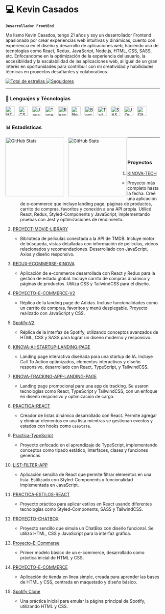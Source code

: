# 💻 Kevin Casados

**`Desarrollador FrontEnd`**

Me llamo Kevin Casados, tengo 21 años y soy un desarrollador Frontend apasionado por crear experiencias web intuitivas y dinámicas, cuento con experiencia en el diseño y desarrollo de aplicaciones web, haciendo uso de  tecnologías como React, Redux, JavaScript, Node.js, HTML, CSS, SASS, etc. Enfocandome en la optimización de la experiencia del usuario, la accesibilidad y la escalabilidad de las aplicaciones web, al igual de un gran interés en oportunidades para contribuir con mi creatividad y habilidades técnicas en proyectos desafiantes y colaborativos.

<p align="left">
    <a href="https://github.com/KevinCasados?tab=repositories&sort=stargazers">
        <img 
            alt="Total de estrellas" 
            title="Total de estrellas GitHub" 
            src="https://custom-icon-badges.demolab.com/github/stars/KevinCasados?color=55960c&style=for-the-badge&labelColor=488207&logo=star&label=estrelas"
        />
    </a>
    <a href="https://github.com/KevinCasados?tab=followers">
        <img 
            alt="Seguidores" 
            title="Me siguen en GitHub" 
            src="https://custom-icon-badges.demolab.com/github/followers/KevinCasados?color=236ad3&labelColor=1155ba&style=for-the-badge&logo=github&label=Seguidores&logoColor=white"
        />
    </a>
</p>

---

### 🤖 Lenguajes y Técnologias

<img 
    align="left" 
    alt="HTML"
    title="HTML" 
    width="30px" 
    style="padding-right: 10px;" 
    src="https://cdn.jsdelivr.net/gh/devicons/devicon@latest/icons/html5/html5-original.svg" 
/>
<img 
    align="left" 
    alt="CSS" 
    title="CSS"
    width="30px" 
    style="padding-right: 10px;" 
    src="https://cdn.jsdelivr.net/gh/devicons/devicon@latest/icons/css3/css3-original.svg" 
/>
<img 
    align="left" 
    alt="JavaScript" 
    title="JavaScript"
    width="30px" 
    style="padding-right: 10px;" 
    src="https://cdn.jsdelivr.net/gh/devicons/devicon@latest/icons/javascript/javascript-original.svg" 
/>
<img 
    align="left" 
    alt="TypeScript"
    title="TypeScript" 
    width="30px" 
    style="padding-right: 10px;" 
    src="https://cdn.jsdelivr.net/gh/devicons/devicon@latest/icons/typescript/typescript-original.svg" 
/>
<img 
    align="left" 
    alt="React"
    title="React" 
    width="30px" 
    style="padding-right: 10px;" 
    src="https://cdn.jsdelivr.net/gh/devicons/devicon@latest/icons/react/react-original.svg" 
/>
<img 
    align="left" 
    alt="Next.js" 
    title="Next.js"
    width="30px" 
    style="padding-right: 10px;" 
    src="https://cdn.jsdelivr.net/gh/devicons/devicon@latest/icons/nextjs/nextjs-original.svg" 
/>
<img 
    align="left" 
    alt="Bootstrap"
    title="Bootstrap" 
    width="30px" 
    style="padding-right: 10px;" 
    src="https://cdn.jsdelivr.net/gh/devicons/devicon@latest/icons/bootstrap/bootstrap-original.svg" 
/>
<img 
    align="left" 
    alt="Tailwind" 
    title="Tailwind"
    width="30px" 
    style="padding-right: 10px;" 
    src="https://cdn.jsdelivr.net/gh/devicons/devicon@latest/icons/tailwindcss/tailwindcss-original.svg" 
/>
<img 
    align="left" 
    alt="SASS" 
    title="SASS"
    width="30px" 
    style="padding-right: 10px;" 
    src="https://cdn.jsdelivr.net/gh/devicons/devicon@latest/icons/sass/sass-original.svg" 
/>
<img 
    align="left" 
    alt="JQuery" 
    title="JQuery"
    width="30px" 
    style="padding-right: 10px;" 
    src="https://cdn.jsdelivr.net/gh/devicons/devicon@latest/icons/jquery/jquery-original.svg" 
/>
<img 
    align="left" 
    alt="Git" 
    title="Git"
    width="30px" 
    style="padding-right: 10px;" 
    src="https://cdn.jsdelivr.net/gh/devicons/devicon@latest/icons/git/git-original.svg" 
/>

<br/>
<br/>

### 📊 Estadísticas

<p>
  <img 
    align="left" 
    alt="GitHub Stats" 
    height="191" 
    style="padding-right: 10px;" 
    src="https://github-readme-stats.vercel.app/api?username=KevinCasados&show_icons=true&theme=tokyonight&include_all_commits=true&locale=es" 
  />

<img 
      align="left" 
      alt="GitHub Stats" 
      height="191" 
      src="https://github-readme-stats.vercel.app/api/top-langs/?username=KevinCasados&theme=tokyonight&layout=compact&custom_title=Técnologias&langs_count=9" 
  />

</p>

---
<br/>
<br/>

### Proyectos

1. [KINOVA-TECH](https://github.com/KevinCasados/KINOVA-TECH)  
   - Proyecto más completo hasta la fecha. Creé una aplicación de e-commerce que incluye landing page, páginas de productos, carrito de compras, favoritos y conexión a una API propia. Utilicé React, Redux, Styled-Components y JavaScript, implementando pruebas con Jest y optimizaciones de rendimiento.

2. [PROYECT-MOVIE-LIBRARY](https://github.com/KevinCasados/PROYECT-MOVIE-LIBRARY)  
   - Biblioteca de películas conectada a la API de TMDB. Incluye motor de búsqueda, vistas detalladas con información de películas, videos relacionados y recomendaciones. Desarrollado con JavaScript, Axios y diseño responsivo.

3. [REDUX-ECOMMERSE-KINOVA](https://github.com/KevinCasados/REDUX-ECOMMERSE-KINOVA)  
   - Aplicación de e-commerce desarrollada con React y Redux para la gestión de estado global. Incluye carrito de compras dinámico y páginas de productos. Utiliza CSS y TailwindCSS para el diseño.

4. [PROYECTO-E-COMMERCE-V2](https://github.com/KevinCasados/PROYECTO-E-COMMERCE-V2)  
   - Réplica de la landing page de Adidas. Incluye funcionalidades como un carrito de compras, favoritos y menú desplegable. Proyecto realizado con JavaScript y CSS.

5. [Spotify-V2](https://github.com/KevinCasados/Spotify-V2)  
   - Réplica de la interfaz de Spotify, utilizando conceptos avanzados de HTML, CSS y SASS para lograr un diseño moderno y responsivo.

6. [KINOVA-AI-STARTUP-LANDING-PAGE](https://github.com/KevinCasados/KINOVA-AI-STARTUP-LANDING-PAGE)  
   - Landing page interactiva diseñada para una startup de IA. Incluye Call To Action optimizados, elementos interactivos y diseño responsivo, desarrollado con React, TypeScript, y TailwindCSS.

7. [KINOVA-TRACKING-APP-LANDING-PAGE](https://github.com/KevinCasados/KINOVA-TRACKING-APP-LANDING-PAGE)  
   - Landing page promocional para una app de tracking. Se usaron tecnologías como React, TypeScript y TailwindCSS, con un enfoque en diseño responsivo y optimización de carga.

8. [PRACTICA-REACT](https://github.com/KevinCasados/PRACTICA-REACT)  
   - Creador de listas dinámico desarrollado con React. Permite agregar y eliminar elementos en una lista mientras se gestionan eventos y estados con hooks como `useState`.

9. [Practica-TypeScript](https://github.com/KevinCasados/Practica-TypeScript)  
   - Proyecto enfocado en el aprendizaje de TypeScript, implementando conceptos como tipado estático, interfaces, clases y funciones genéricas.

10. [LIST-FILTER-APP](https://github.com/KevinCasados/LIST-FILTER-APP)  
    - Aplicación sencilla de React que permite filtrar elementos en una lista. Estilizado con Styled-Components y funcionalidad implementada en JavaScript.

11. [PRACTICA-ESTILOS-REACT](https://github.com/KevinCasados/PRACTICA-ESTILOS-REACT)  
    - Proyecto práctico para aplicar estilos en React usando diferentes tecnologías como Styled-Components, SASS y TailwindCSS.

12. [PROYECTO-CHATBOX](https://github.com/KevinCasados/PROYECTO-CHATBOX)  
    - Proyecto sencillo que simula un ChatBox con diseño funcional. Se utilizó HTML, CSS y JavaScript para la interfaz gráfica.

13. [Proyecto-E-Commerse](https://github.com/KevinCasados/Proyecto-E-Commerse)  
    - Primer modelo básico de un e-commerce, desarrollado como práctica inicial de HTML y CSS.

14. [PROYECTO-E-COMMERCE](https://github.com/KevinCasados/Proyecto-E-Commerse)  
    - Aplicación de tienda en línea simple, creada para aprender las bases de HTML y CSS, centrada en maquetado y diseño básico.

15. [Spotify Clone](https://github.com/KevinCasados/Spotify-V2)  
    - Una práctica inicial para emular la página principal de Spotify, utilizando HTML y CSS.
